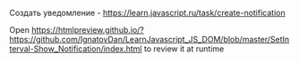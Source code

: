 Создать уведомление - https://learn.javascript.ru/task/create-notification

Open https://htmlpreview.github.io/?https://github.com/IgnatovDan/LearnJavascript_JS_DOM/blob/master/SetInterval-Show_Notification/index.html to review it at runtime
